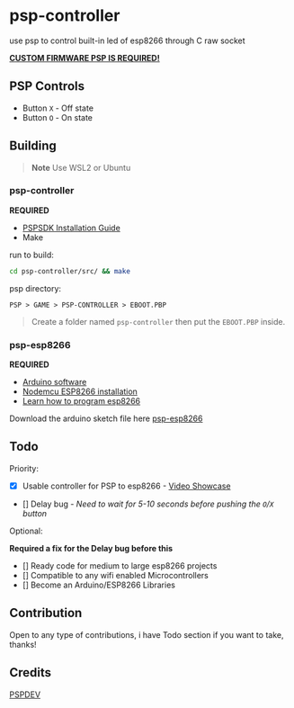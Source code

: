 # psp-controller

use psp to control built-in led of esp8266 through C raw socket

[**CUSTOM FIRMWARE PSP IS REQUIRED!**](https://revive.today/psp/cfw/)

## PSP Controls

- Button ``X`` - Off state
- Button ``O`` - On state

## Building

> **Note**
> Use WSL2 or Ubuntu

### psp-controller

**REQUIRED**

- [PSPSDK Installation Guide](https://github.com/pspdev/pspdev)
- Make

run to build:

```bash
cd psp-controller/src/ && make
```

psp directory:

```
PSP > GAME > PSP-CONTROLLER > EBOOT.PBP
```

> Create a folder named ``psp-controller`` then put the ``EBOOT.PBP`` inside.

### psp-esp8266

**REQUIRED**

- [Arduino software](https://www.arduino.cc/en/software)
- [Nodemcu ESP8266 installation](https://randomnerdtutorials.com/how-to-install-esp8266-board-arduino-ide/)
- [Learn how to program esp8266](https://www.instructables.com/Getting-Started-With-ESP8266LiLon-NodeMCU-V3Flashi/)

Download the arduino sketch file here [psp-esp8266](https://gist.github.com/diamant3/74d8ecb0d56b62a36000a3f1879ec2b8)

## Todo

Priority: 

- [x] Usable controller for PSP to esp8266 - [Video Showcase](https://twitter.com/__diamant3/status/1531199473027670016?s=20&t=UiEpDK-PkNDVUV-hazLGkA)
- [] Delay bug - *Need to wait for 5-10 seconds before pushing the ``O``/``X`` button*

Optional:

**Required a fix for the Delay bug before this**

- [] Ready code for medium to large esp8266 projects
- [] Compatible to any wifi enabled Microcontrollers
- [] Become an Arduino/ESP8266 Libraries 

## Contribution

Open to any type of contributions, i have Todo section if you want to take, thanks!

## Credits

[PSPDEV](https://github.com/pspdev/)